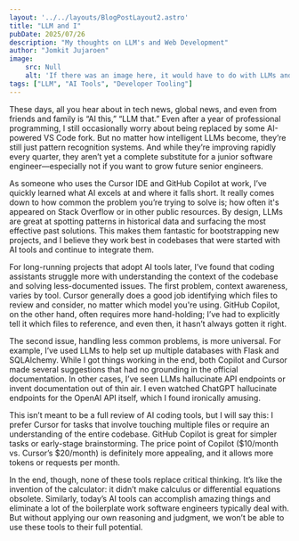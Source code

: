 ```yaml
---
layout: '../../layouts/BlogPostLayout2.astro'
title: "LLM and I"
pubDate: 2025/07/26
description: "My thoughts on LLM's and Web Development"
author: "Jomkit Jujaroen"
image: 
    src: Null
    alt: 'If there was an image here, it would have to do with LLMs and AI tools'
tags: ["LLM", "AI Tools", "Developer Tooling"]
---
```


<p class="pb-5">These days, all you hear about in tech news, global news, and even from friends and family is “AI this,” “LLM that.” Even after a year of professional programming, I still occasionally worry about being replaced by some AI-powered VS Code fork. But no matter how intelligent LLMs become, they’re still just pattern recognition systems. And while they’re improving rapidly every quarter, they aren’t yet a complete substitute for a junior software engineer—especially not if you want to grow future senior engineers.</p>

<p class="pb-5">As someone who uses the Cursor IDE and GitHub Copilot at work, I’ve quickly learned what AI excels at and where it falls short. It really comes down to how common the problem you’re trying to solve is; how often it's appeared on Stack Overflow or in other public resources. By design, LLMs are great at spotting patterns in historical data and surfacing the most effective past solutions. This makes them fantastic for bootstrapping new projects, and I believe they work best in codebases that were started with AI tools and continue to integrate them.</p>

<p class="pb-5">For long-running projects that adopt AI tools later, I’ve found that coding assistants struggle more with understanding the context of the codebase and solving less-documented issues. The first problem, context awareness, varies by tool. Cursor generally does a good job identifying which files to review and consider, no matter which model you're using. GitHub Copilot, on the other hand, often requires more hand-holding; I’ve had to explicitly tell it which files to reference, and even then, it hasn’t always gotten it right.</p>

<p class="pb-5">The second issue, handling less common problems, is more universal. For example, I’ve used LLMs to help set up multiple databases with Flask and SQLAlchemy. While I got things working in the end, both Copilot and Cursor made several suggestions that had no grounding in the official documentation. In other cases, I’ve seen LLMs hallucinate API endpoints or invent documentation out of thin air. I even watched ChatGPT hallucinate endpoints for the OpenAI API itself, which I found ironically amusing.</p>

<p class="pb-5">This isn’t meant to be a full review of AI coding tools, but I will say this: I prefer Cursor for tasks that involve touching multiple files or require an understanding of the entire codebase. GitHub Copilot is great for simpler tasks or early-stage brainstorming. The price point of Copilot ($10/month vs. Cursor’s $20/month) is definitely more appealing, and it allows more tokens or requests per month.</p>

<p class="pb-5">In the end, though, none of these tools replace critical thinking. It’s like the invention of the calculator: it didn’t make calculus or differential equations obsolete. Similarly, today’s AI tools can accomplish amazing things and eliminate a lot of the boilerplate work software engineers typically deal with. But without applying our own reasoning and judgment, we won’t be able to use these tools to their full potential.</p>